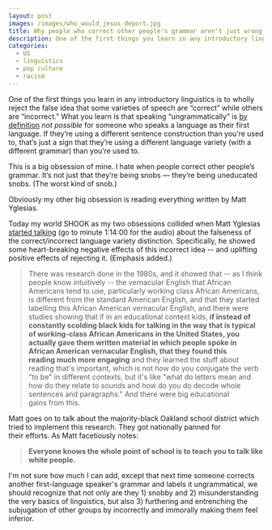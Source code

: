 ```yaml
---
layout: post
images: /images/who_would_jesus_deport.jpg
title: Why people who correct other people's grammar aren't just wrong but also tapping into (and entrenching) some pretty ugly politics
description: One of the first things you learn in any introductory linguistics is to wholly reject the false idea that some varieties of speech are “correct” while others are “incorrect.”
categories:
  - US
  - linguistics
  - pop culture
  - racism
---
```


One of the first things you learn in any introductory linguistics is to wholly reject the false idea that some varieties of speech are “correct” while others are “incorrect.” What you learn is that speaking “ungrammatically” is <a href="https://en.wikipedia.org/wiki/Grammaticality">by definition</a> <i>not possible</i> for someone who speaks a language as their first language. If they’re using a different sentence construction than you’re used to, that’s just a sign that they’re using a different language variety (with a different grammar) than you’re used to.

This is a big obsession of mine. I hate when people correct other people’s grammar. It’s not just that they’re being snobs — they’re being uneducated snobs. (The worst kind of snob.)

Obviously my other big obsession is reading everything written by Matt Yglesias.

Today my world SHOOK as my two obsessions collided when Matt Yglesias <a href="http://www.vox.com/2016/1/29/10869298/weeds-taxes-third-parties">started talking</a> (go to minute 1:14:00 for the audio) about the falseness of the correct/incorrect language variety distinction. Specifically, he showed some heart-breaking negative effects of this incorrect idea -- and uplifting positive effects of rejecting it. (Emphasis added.)

>There was research done in the 1980s, and it showed that -- as I think people know intuitively -- the vernacular English that African Americans tend to use, particularly working class African Americans, is different from the standard American English, and that they started labelling this African American vernacular English, and there were studies showing that if in an educational context kids, **if instead of constantly scolding black kids for talking in the way that is typical of working-class African Americans in the United States, you actually gave them written material in which people spoke in African American vernacular English, that they found this reading much more engaging** and they learned the stuff about reading that's important, which is not how do you conjugate the verb "to be" in different contexts, but it's like "what do letters mean and how do they relate to sounds and how do you do decode whole sentences and paragraphs." And there were big educational gains from this.

Matt goes on to talk about the majority-black Oakland school district which tried to implement this research. They got nationally panned for their efforts. As Matt facetiously notes:

>**Everyone knows the whole point of school is to teach you to talk like white people.**

I'm not sure how much I can add, except that next time someone corrects another first-language speaker's grammar and labels it ungrammatical, we should recognize that not only are they 1) snobby and 2) misunderstanding the very basics of linguistics, but also 3) furthering and entrenching the subjugation of other groups by incorrectly and immorally making them feel inferior.
